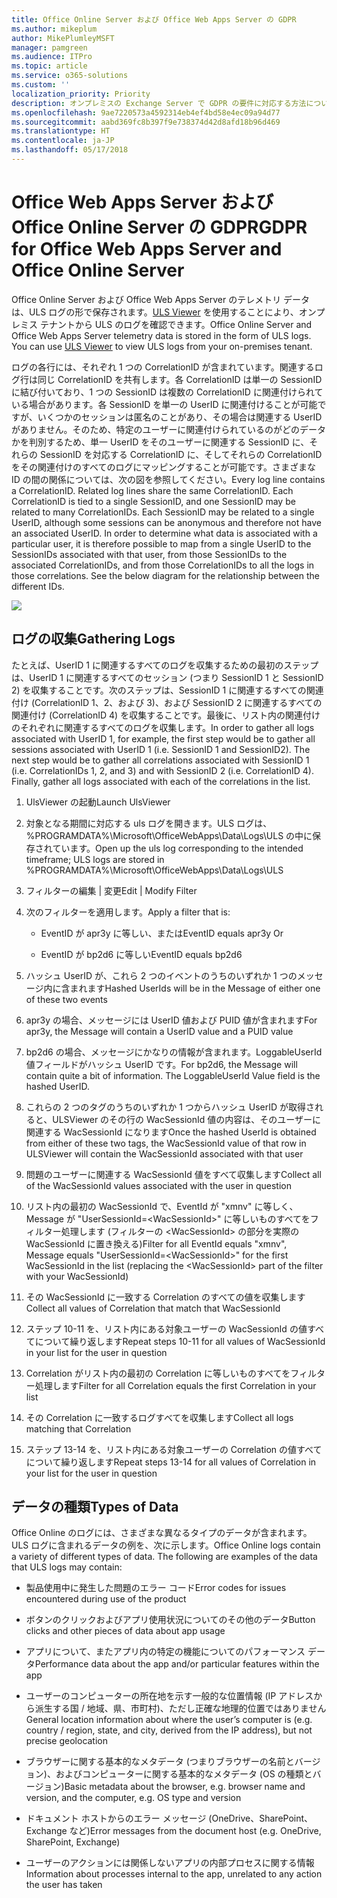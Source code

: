 ```yaml
---
title: Office Online Server および Office Web Apps Server の GDPR
ms.author: mikeplum
author: MikePlumleyMSFT
manager: pamgreen
ms.audience: ITPro
ms.topic: article
ms.service: o365-solutions
ms.custom: ''
localization_priority: Priority
description: オンプレミスの Exchange Server で GDPR の要件に対応する方法について説明します。
ms.openlocfilehash: 9ae7220573a4592314eb4ef4bd58e4ec09a94d77
ms.sourcegitcommit: aabd369fc8b397f9e738374d42d8afd18b96d469
ms.translationtype: HT
ms.contentlocale: ja-JP
ms.lasthandoff: 05/17/2018
---
```

# <a name="gdpr-for-office-web-apps-server-and-office-online-server"></a><span data-ttu-id="d1720-103">Office Web Apps Server および Office Online Server の GDPR</span><span class="sxs-lookup"><span data-stu-id="d1720-103">GDPR for Office Web Apps Server and Office Online Server</span></span>

<span data-ttu-id="d1720-p101">Office Online Server および Office Web Apps Server のテレメトリ データは、ULS ログの形で保存されます。[ULS Viewer](https://www.microsoft.com/en-us/download/details.aspx?id=44020) を使用することにより、オンプレミス テナントから ULS のログを確認できます。</span><span class="sxs-lookup"><span data-stu-id="d1720-p101">Office Online Server and Office Web Apps Server telemetry data is stored in the form of ULS logs. You can use [ULS Viewer](https://www.microsoft.com/en-us/download/details.aspx?id=44020) to view ULS logs from your on-premises tenant.</span></span>

<span data-ttu-id="d1720-p102">ログの各行には、それぞれ 1 つの CorrelationID が含まれています。関連するログ行は同じ CorrelationID を共有します。各 CorrelationID は単一の SessionID に結び付いており、1 つの SessionID は複数の CorrelationID に関連付けられている場合があります。各 SessionID を単一の UserID に関連付けることが可能ですが、いくつかのセッションは匿名のことがあり、その場合は関連する UserID がありません。そのため、特定のユーザーに関連付けられているのがどのデータかを判別するため、単一 UserID をそのユーザーに関連する SessionID に、それらの SessionID を対応する CorrelationID に、そしてそれらの CorrelationID をその関連付けのすべてのログにマッピングすることが可能です。さまざまな ID の間の関係については、次の図を参照してください。</span><span class="sxs-lookup"><span data-stu-id="d1720-p102">Every log line contains a CorrelationID. Related log lines share the same CorrelationID. Each CorrelationID is tied to a single SessionID, and one SessionID may be related to many CorrelationIDs. Each SessionID may be related to a single UserID, although some sessions can be anonymous and therefore not have an associated UserID. In order to determine what data is associated with a particular user, it is therefore possible to map from a single UserID to the SessionIDs associated with that user, from those SessionIDs to the associated CorrelationIDs, and from those CorrelationIDs to all the logs in those correlations. See the below diagram for the relationship between the different IDs.</span></span>

![](media/gdpr-for-office-online-server_image1.jpg)

## <a name="gathering-logs"></a><span data-ttu-id="d1720-112">ログの収集</span><span class="sxs-lookup"><span data-stu-id="d1720-112">Gathering Logs</span></span>

<span data-ttu-id="d1720-p103">たとえば、UserID 1 に関連するすべてのログを収集するための最初のステップは、UserID 1 に関連するすべてのセッション (つまり SessionID 1 と SessionID 2) を収集することです。次のステップは、SessionID 1 に関連するすべての関連付け (CorrelationID 1、2、および 3)、および SessionID 2 に関連するすべての関連付け (CorrelationID 4) を収集することです。最後に、リスト内の関連付けのそれぞれに関連するすべてのログを収集します。</span><span class="sxs-lookup"><span data-stu-id="d1720-p103">In order to gather all logs associated with UserID 1, for example, the first step would be to gather all sessions associated with UserID 1 (i.e. SessionID 1 and SessionID2). The next step would be to gather all correlations associated with SessionID 1 (i.e. CorrelationIDs 1, 2, and 3) and with SessionID 2 (i.e. CorrelationID 4). Finally, gather all logs associated with each of the correlations in the list.</span></span>

1.  <span data-ttu-id="d1720-116">UlsViewer の起動</span><span class="sxs-lookup"><span data-stu-id="d1720-116">Launch UlsViewer</span></span>

2.  <span data-ttu-id="d1720-117">対象となる期間に対応する uls ログを開きます。ULS ログは、%PROGRAMDATA%\\Microsoft\\OfficeWebApps\\Data\\Logs\\ULS の中に保存されています。</span><span class="sxs-lookup"><span data-stu-id="d1720-117">Open up the uls log corresponding to the intended timeframe; ULS logs are stored in %PROGRAMDATA%\\Microsoft\\OfficeWebApps\\Data\\Logs\\ULS</span></span>

3.  <span data-ttu-id="d1720-118">フィルターの編集 | 変更</span><span class="sxs-lookup"><span data-stu-id="d1720-118">Edit | Modify Filter</span></span>

4.  <span data-ttu-id="d1720-119">次のフィルターを適用します。</span><span class="sxs-lookup"><span data-stu-id="d1720-119">Apply a filter that is:</span></span>

    -   <span data-ttu-id="d1720-120">EventID が apr3y に等しい、または</span><span class="sxs-lookup"><span data-stu-id="d1720-120">EventID equals apr3y Or</span></span>

    -   <span data-ttu-id="d1720-121">EventID が bp2d6 に等しい</span><span class="sxs-lookup"><span data-stu-id="d1720-121">EventID equals bp2d6</span></span>

5.  <span data-ttu-id="d1720-122">ハッシュ UserID が、これら 2 つのイベントのうちのいずれか 1 つのメッセージ内に含まれます</span><span class="sxs-lookup"><span data-stu-id="d1720-122">Hashed UserIds will be in the Message of either one of these two events</span></span>

6.  <span data-ttu-id="d1720-123">apr3y の場合、メッセージには UserID 値および PUID 値が含まれます</span><span class="sxs-lookup"><span data-stu-id="d1720-123">For apr3y, the Message will contain a UserID value and a PUID value</span></span>

7.  <span data-ttu-id="d1720-p104">bp2d6 の場合、メッセージにかなりの情報が含まれます。LoggableUserId 値フィールドがハッシュ UserID です。</span><span class="sxs-lookup"><span data-stu-id="d1720-p104">For bp2d6, the Message will contain quite a bit of information. The LoggableUserId Value field is the hashed UserID.</span></span>

8.  <span data-ttu-id="d1720-126">これらの 2 つのタグのうちのいずれか 1 つからハッシュ UserID が取得されると、ULSViewer のその行の WacSessionId 値の内容は、そのユーザーに関連する WacSessionId になります</span><span class="sxs-lookup"><span data-stu-id="d1720-126">Once the hashed UserId is obtained from either of these two tags, the WacSessionId value of that row in ULSViewer will contain the WacSessionId associated with that user</span></span>

9.  <span data-ttu-id="d1720-127">問題のユーザーに関連する WacSessionId 値をすべて収集します</span><span class="sxs-lookup"><span data-stu-id="d1720-127">Collect all of the WacSessionId values associated with the user in question</span></span>

10. <span data-ttu-id="d1720-128">リスト内の最初の WacSessionId で、EventId が "xmnv" に等しく、Message が "UserSessionId=\<WacSessionId\>" に等しいものすべてをフィルター処理します (フィルターの \<WacSessionId\> の部分を実際の WacSessionId に置き換える)</span><span class="sxs-lookup"><span data-stu-id="d1720-128">Filter for all EventId equals "xmnv", Message equals "UserSessionId=\<WacSessionId\>" for the first WacSessionId in the list (replacing the \<WacSessionId\> part of the filter with your WacSessionId)</span></span>

11. <span data-ttu-id="d1720-129">その WacSessionId に一致する Correlation のすべての値を収集します</span><span class="sxs-lookup"><span data-stu-id="d1720-129">Collect all values of Correlation that match that WacSessionId</span></span>

12. <span data-ttu-id="d1720-130">ステップ 10-11 を、リスト内にある対象ユーザーの WacSessionId の値すべてについて繰り返します</span><span class="sxs-lookup"><span data-stu-id="d1720-130">Repeat steps 10-11 for all values of WacSessionId in your list for the user in question</span></span>

13. <span data-ttu-id="d1720-131">Correlation がリスト内の最初の Correlation に等しいものすべてをフィルター処理します</span><span class="sxs-lookup"><span data-stu-id="d1720-131">Filter for all Correlation equals the first Correlation in your list</span></span>

14. <span data-ttu-id="d1720-132">その Correlation に一致するログすべてを収集します</span><span class="sxs-lookup"><span data-stu-id="d1720-132">Collect all logs matching that Correlation</span></span>

15. <span data-ttu-id="d1720-133">ステップ 13-14 を、リスト内にある対象ユーザーの Correlation の値すべてについて繰り返します</span><span class="sxs-lookup"><span data-stu-id="d1720-133">Repeat steps 13-14 for all values of Correlation in your list for the user in question</span></span>

## <a name="types-of-data"></a><span data-ttu-id="d1720-134">データの種類</span><span class="sxs-lookup"><span data-stu-id="d1720-134">Types of Data</span></span>

<span data-ttu-id="d1720-p105">Office Online のログには、さまざまな異なるタイプのデータが含まれます。ULS ログに含まれるデータの例を、次に示します。</span><span class="sxs-lookup"><span data-stu-id="d1720-p105">Office Online logs contain a variety of different types of data. The following are examples of the data that ULS logs may contain:</span></span>

-   <span data-ttu-id="d1720-137">製品使用中に発生した問題のエラー コード</span><span class="sxs-lookup"><span data-stu-id="d1720-137">Error codes for issues encountered during use of the product</span></span>

-   <span data-ttu-id="d1720-138">ボタンのクリックおよびアプリ使用状況についてのその他のデータ</span><span class="sxs-lookup"><span data-stu-id="d1720-138">Button clicks and other pieces of data about app usage</span></span>

-   <span data-ttu-id="d1720-139">アプリについて、またアプリ内の特定の機能についてのパフォーマンス データ</span><span class="sxs-lookup"><span data-stu-id="d1720-139">Performance data about the app and/or particular features within the app</span></span>

-   <span data-ttu-id="d1720-140">ユーザーのコンピューターの所在地を示す一般的な位置情報 (IP アドレスから派生する国 / 地域、県、市町村)、ただし正確な地理的位置ではありません</span><span class="sxs-lookup"><span data-stu-id="d1720-140">General location information about where the user’s computer is (e.g. country / region, state, and city, derived from the IP address), but not precise geolocation</span></span>

-   <span data-ttu-id="d1720-141">ブラウザーに関する基本的なメタデータ (つまりブラウザーの名前とバージョン)、およびコンピューターに関する基本的なメタデータ (OS の種類とバージョン)</span><span class="sxs-lookup"><span data-stu-id="d1720-141">Basic metadata about the browser, e.g. browser name and version, and the computer, e.g. OS type and version</span></span>

-   <span data-ttu-id="d1720-142">ドキュメント ホストからのエラー メッセージ (OneDrive、SharePoint、Exchange など)</span><span class="sxs-lookup"><span data-stu-id="d1720-142">Error messages from the document host (e.g. OneDrive, SharePoint, Exchange)</span></span>

-   <span data-ttu-id="d1720-143">ユーザーのアクションには関係しないアプリの内部プロセスに関する情報</span><span class="sxs-lookup"><span data-stu-id="d1720-143">Information about processes internal to the app, unrelated to any action the user has taken</span></span>
